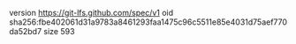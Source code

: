 version https://git-lfs.github.com/spec/v1
oid sha256:fbe402061d31a9783a8461293faa1475c96c5511e85e4031d75aef770da52bd7
size 593
